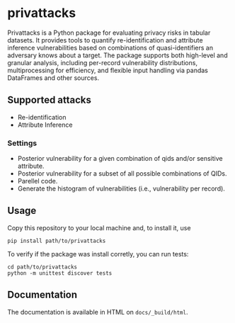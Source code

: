 # privattacks
Privattacks is a Python package for evaluating privacy risks in tabular datasets. It provides tools to quantify re-identification and attribute inference vulnerabilities based on combinations of quasi-identifiers an adversary knows about a target. The package supports both high-level and granular analysis, including per-record vulnerability distributions, multiprocessing for efficiency, and flexible input handling via pandas DataFrames and other sources.

## Supported attacks
- Re-identification
- Attribute Inference

### Settings
- Posterior vulnerability for a given combination of qids and/or sensitive attribute.
- Posterior vulnerability for a subset of all possible combinations of QIDs.
- Parellel code.
- Generate the histogram of vulnerabilities (i.e., vulnerability per record).

## Usage
Copy this repository to your local machine and, to install it, use
```
pip install path/to/privattacks
```

To verify if the package was install corretly, you can run tests:

```
cd path/to/privattacks
python -m unittest discover tests
```

## Documentation
The documentation is available in HTML on `docs/_build/html`.